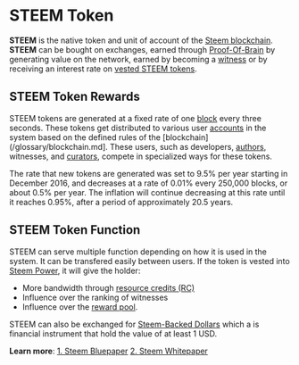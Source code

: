 # STEEM Token

**STEEM** is the native token and unit of account of the [Steem blockchain](/glossary/steem-blockchain.md). **STEEM** can be bought on exchanges, earned through [Proof-Of-Brain](/glossary/proof-of-brain.md) by generating value on the network, earned by becoming a [witness](/glossary/witness.md) or by receiving an interest rate on [vested STEEM tokens](/glossary/vests.md).  

## STEEM Token Rewards

STEEM tokens are generated at a fixed rate of one [block](/glossary/block.md) every three seconds. These tokens get distributed to various user [accounts](/glossary/account.md) in the system based on the defined rules of the [blockchain](/glossary/blockchain.md]. These users, such as developers, [authors](/glossary/author.md), witnesses, and [curators](/glossary/curator.md), compete in specialized ways for these tokens.

The rate that new tokens are generated was set to 9.5% per year starting in December 2016, and decreases at a rate of 0.01% every 250,000 blocks, or about 0.5% per year. The inflation will continue decreasing at this rate until it reaches 0.95%, after a period of approximately 20.5 years.

## STEEM Token Function

STEEM can serve multiple function depending on how it is used in the system. It can be transfered easily between users. If the token is vested into [Steem Power](/glossary/steem-power.md), it will give the holder:

- More bandwidth through [resource credits (RC)](/glossary/resource-credits.md)
- Influence over the ranking of witnesses
- Influence over the [reward pool](/glossary/reward-pool.md).

STEEM can also be exchanged for [Steem-Backed Dollars](/glossary/steem-backed-dollars.md) which  a is financial instrument that hold the value of at least 1 USD. 

**Learn more**:
[1. Steem Bluepaper](https://steem.io/steem-bluepaper.pdf)
[2. Steem Whitepaper](https://steem.io/SteemWhitePaper.pdf)
